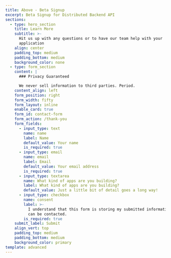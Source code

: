 ```yaml
---
title: Above - Beta Signup
excerpt: Beta Signup for Distributed Backend API
sections:
  - type: hero_section
    title: Learn More
    subtitle: >-
      Hit us up with any questions or to have our team help with your
      application
    align: center
    padding_top: medium
    padding_bottom: medium
    background_color: none
  - type: form_section
    content: |
      ### Privacy Guaranteed

      We never sell information to third parties. Period.
    content_align: left
    form_position: right
    form_width: fifty
    form_layout: inline
    enable_card: true
    form_id: contact-form
    form_action: /thank-you
    form_fields:
      - input_type: text
        name: name
        label: Name
        default_value: Your name
        is_required: true
      - input_type: email
        name: email
        label: Email
        default_value: Your email address
        is_required: true
      - input_type: textarea
        name: What kind of apps are you building?
        label: What kind of apps are you building?
        default_value: Just a little bit of detail goes a long way!
      - input_type: checkbox
        name: consent
        label: >-
          I understand that this form is storing my submitted information so I
          can be contacted.
        is_required: true
    submit_label: Submit
    align_vert: top
    padding_top: medium
    padding_bottom: medium
    background_color: primary
template: advanced
---
```

